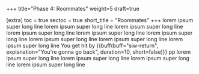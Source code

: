 +++
title="Phase 4: Roommates"
weight=5
draft=true

[extra]
toc = true
sectoc = true
short_title = "Roommates"
+++
lorem ipsum super long line
lorem ipsum super long line
lorem ipsum super long line
lorem ipsum super long line
lorem ipsum super long line
lorem ipsum super long line
lorem ipsum super long line
lorem ipsum super long line
lorem ipsum super long line
You get hit by {{buff(buff="siw-return", explanation="You're gonna go back", duration=10, short=false)}}
pp
lorem ipsum super long line
lorem ipsum super long line
lorem ipsum super long line
lorem ipsum super long line
